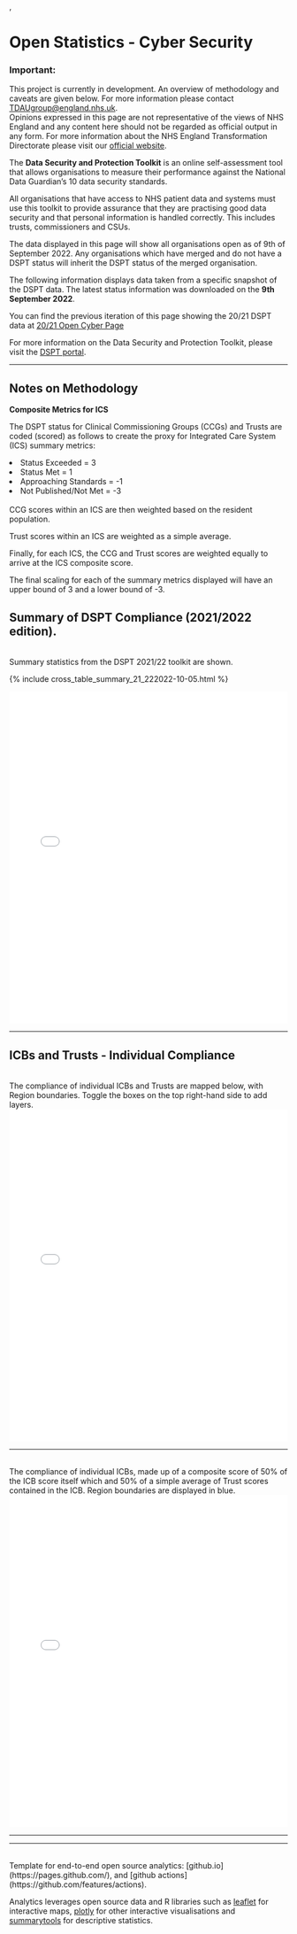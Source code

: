 ,<script src="https://cdn.plot.ly/plotly-latest.min.js"></script>

# Open Statistics - Cyber Security
<!---
{% include update.html %}

<div class="nhsuk-warning-callout">
  <h3 class="nhsuk-warning-callout__label">
    Important<span class="nhsuk-u-visually-hidden">:</span>
  </h3>
  <p>This project is currently in development. For more information please contact <a
                class="nhsuk-footer__list-item-link"
                href="{{ site.github.owner_url }}"
                >{{ site.github.owner_name }}</a>
   </p>
</div>
-->

<div class="nhsuk-warning-callout">
  <h3 class="nhsuk-warning-callout__label">
    Important<span class="nhsuk-u-visually-hidden">:</span>
  </h3>
  <p>This project is currently in development. An overview of methodology and caveats are given below. For more information please contact <a href="mailto:TDAUgroup@england.nhs.uk">TDAUgroup@england.nhs.uk</a>. <br>Opinions expressed in this page are not representative of the views of NHS England and any content here should not be regarded as official output in any form. For more information about the NHS England Transformation Directorate please visit our <a href="https://transform.england.nhs.uk/">official website</a>.
   </p>
</div>

The <b>Data Security and Protection Toolkit</b> is an online self-assessment tool that allows organisations to measure their performance against the National Data Guardian’s 10 data security standards.

All organisations that have access to NHS patient data and systems must use this toolkit to provide assurance that they are practising good data security and that personal information is handled correctly. This includes trusts, commissioners and CSUs.

The data displayed in this page will show all organisations open as of 9th of September 2022. Any organisations which have merged and do not have a DSPT status will inherit the DSPT status of the merged organisation.

The following information displays data taken from a specific snapshot of the DSPT data. The latest status information was downloaded on the <b>9th September 2022</b>.

You can find the previous iteration of this page showing the 20/21 DSPT data at <a href="https://nhsx.github.io/open-cyber/index2">20/21 Open Cyber Page</a>

For more information on the Data Security and Protection Toolkit, please visit the <a href="https://www.dsptoolkit.nhs.uk/">DSPT portal</a>.

<hr class="nhsuk-u-margin-top-0 nhsuk-u-margin-bottom-6">

## Notes on Methodology

<b>Composite Metrics for ICS</b>

The DSPT status for Clinical Commissioning Groups (CCGs) and Trusts are coded (scored) as follows to create the proxy for Integrated Care System (ICS) summary metrics:

<li>Status Exceeded = 3</li>
<li>Status Met = 1</li>
<li>Approaching Standards = -1</li>
<li>Not Published/Not Met = -3</li>
<br>
CCG scores within an ICS are then weighted based on the resident population.

Trust scores within an ICS are weighted as a simple average.

Finally, for each ICS, the CCG and Trust scores are weighted equally to arrive at the ICS composite score.

The final scaling for each of the summary metrics displayed will have an upper bound of 3 and a lower bound of -3.

<!---
<b>Emergency Preparedness, Resilience and Response (EPRR) Score</b>

Organisations are ranked in a 4 tier system, to measure their impact of risk. This is used to calculate one of our summary metrics below. The Tier ranks are mapped as follows:

<li>Tier 1 - Major Trauma Centres/ Ambulance Trusts/ NHS Blood & Transplant = 4</li>
<li>Tier 2 - Trauma Units/ Specialist Hospitals = 3</li>
<li>Tier 3 - Geographically remote / High secure Mental Health = 2</li>
<li>Tier 4 - Community Hospitals = 1</li>
<br>
<b>Successor Organisations</b>
<br>
Organisations open 31st March 2021 are considered (the end of 20/21, the financial year of the last DSPT edition that closed).

Organisations without a published DSPT status as a result of a merger, inherit their DSPT status from it's successor organisation if published. Otherwise, the DSPT status will be mapped as 'Not Published'.
-->
## Summary of DSPT Compliance (2021/2022 edition).
<br>
Summary statistics from the DSPT 2021/22 toolkit are shown.

{% include cross_table_summary_21_222022-10-05.html %}

<iframe src="./outputs/dspt_summary_chart_21_22.html" height="600px" width="100%" style="border:none;"></iframe>

<hr class="nhsuk-u-margin-top-0 nhsuk-u-margin-bottom-6">


## ICBs and Trusts - Individual Compliance
<br>
The compliance of individual ICBs and Trusts are mapped below, with Region boundaries. Toggle the boxes on the top right-hand side to add layers.


<iframe src="./outputs/icb_trusts_map_03_10_22.html" height="600px" width="100%" style="border:none;"></iframe>

<hr class="nhsuk-u-margin-top-0 nhsuk-u-margin-bottom-6">


<br>
The compliance of individual ICBs, made up of a composite score of 50% of the ICB score itself which and 50% of a simple average of Trust scores contained in the ICB. Region boundaries are displayed in blue.


<iframe src="./outputs/ICS_composite_map_03_10_22.html" height="600px" width="100%" style="border:none;"></iframe>

<hr class="nhsuk-u-margin-top-0 nhsuk-u-margin-bottom-6">

<hr class="nhsuk-u-margin-top-0 nhsuk-u-margin-bottom-6">

<br>
Template for end-to-end open source analytics: [github.io](https://pages.github.com/), and [github actions](https://github.com/features/actions).

Analytics leverages open source data and R libraries such as [leaflet](https://cran.r-project.org/web/packages/leaflet/index.html) for interactive maps, [plotly](https://plotly.com/r/) for other interactive visualisations and [summarytools](https://cran.r-project.org/web/packages/summarytools/vignettes/introduction.html) for descriptive statistics.

